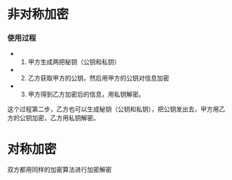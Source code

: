 # 非对称加密

### 使用过程

* 1. 甲方生成两把秘钥（公钥和私钥）
* 2. 乙方获取甲方的公钥，然后用甲方的公钥对信息加密
* 3. 甲方得到乙方加密后的信息，用私钥解密。

这个过程第二步，乙方也可以生成秘钥（公钥和私钥），把公钥发出去，甲方用乙方的公钥加密，乙方用私钥解密。



# 对称加密

双方都用同样的加密算法进行加密解密